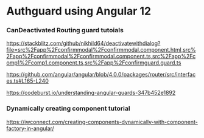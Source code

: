 # Authguard using Angular 12



### CanDeactivated Routing guard tutoials
https://stackblitz.com/github/nikhild64/deactivatewithdialog?file=src%2Fapp%2Fconfirmmodal%2Fconfirmmodal.component.html,src%2Fapp%2Fconfirmmodal%2Fconfirmmodal.component.ts,src%2Fapp%2Fcomp1%2Fcomp1.component.ts,src%2Fapp%2Fconfirmguard.guard.ts

https://github.com/angular/angular/blob/4.0.0/packages/router/src/interfaces.ts#L165-L240

https://codeburst.io/understanding-angular-guards-347b452e1892


### Dynamically creating component tutorial
https://iwconnect.com/creating-components-dynamically-with-component-factory-in-angular/

